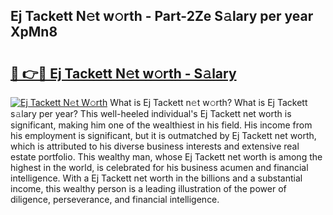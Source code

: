 ## Ej Tackett N𝚎t w𝚘rth - Part-2Ze S𝚊lary per year XpMn8

# <h2><a href="http://gc0hoxi.nevu.top/?p=Ej+Tackett">🔗 👉🔴 Ej Tackett N𝚎t w𝚘rth - S𝚊lary</a></h2>

[![Ej Tackett N𝚎t W𝚘rth](https://i.imgur.com/Oavwk0R.jpeg)](http://gc0hoxi.nevu.top/?p=Ej+Tackett)
What is Ej Tackett n𝚎t w𝚘rth? What is Ej Tackett s𝚊lary per year?
This well-heeled individual's Ej Tackett net worth is significant, making him one of the wealthiest in his field. His income from his employment is significant, but it is outmatched by Ej Tackett net worth, which is attributed to his diverse business interests and extensive real estate portfolio. This wealthy man, whose Ej Tackett net worth is among the highest in the world, is celebrated for his business acumen and financial intelligence. With a Ej Tackett net worth in the billions and a substantial income, this wealthy person is a leading illustration of the power of diligence, perseverance, and financial intelligence.
